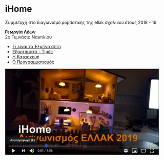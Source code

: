 # iHome
Συμμετοχή στο διαγωνισμό ρομποτικής της ellak σχολικού έτους 2018 - 19

**Γεωργία Λέων**  
2ο Γυμνάσιο Ναυπλίου

- [Τί είναι το Έξυπνο σπίτι](smarthome.md)
- [Εξαρτήματα - Τιμές](Εξαρτήματα/README.md)
- [Η Κατασκευή](Κατασκευή/README.md)
- [Ο Προγραμματισμός](Προγραμματισμός/README.md)

[![Image](images/video.png)](https://www.youtube.com/watch?v=WIjHnY0hn6o&feature=youtu.be&fbclid=IwAR0iGZITHYVa7FpyxiN1oFxJFJNqPRXvXJe0cEFmDoDEWlRGwxP5It9I73M)
